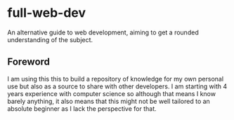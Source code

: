 # full-web-dev
An alternative guide to web development, aiming to get a rounded understanding of the subject.
## Foreword
I am using this this to build a repository of knowledge for my own personal use but also as a source to share with other developers. I am starting with 4 years experience with computer science so although that means I know barely anything, it also means that this might not be well tailored to an absolute beginner as I lack the perspective for that.
